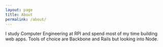 ```yaml
---
layout: page
title: About
permalink: /about/
---
```


I study Computer Engineering at RPI and spend most of my time building web apps. Tools of choice are Backbone and Rails but looking into Node.
